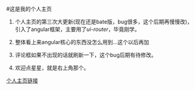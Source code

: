 #这是我的个人主页

1. 个人主页的第三次大更新(现在还是bate版，bug很多，这个后期再慢慢改)，引入了angular框架，主要用了*ui-router*，毕竟刚学。

2. 整体看上来angular核心的东西没怎么用到...这个以后再加

3. 评论框如果不出现的话就刷新一下，这个bug后期有待修改。

4. 欢迎点星星，就是右上角那个。


[个人主页链接](http://jayzangwill.github.io/)

